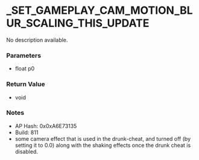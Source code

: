 # _SET_GAMEPLAY_CAM_MOTION_BLUR_SCALING_THIS_UPDATE

No description available.

### Parameters
* float p0

### Return Value
* void

### Notes
* AP Hash: 0x0xA6E73135
* Build: 811
* some camera effect that is used in the drunk-cheat, and turned off (by setting it to 0.0) along with the shaking effects once the drunk cheat is disabled.

